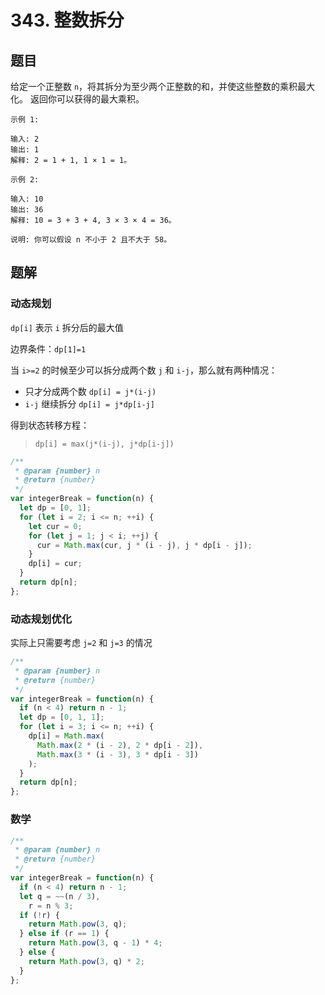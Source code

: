 # 343. 整数拆分

## 题目

给定一个正整数 `n`，将其拆分为至少两个正整数的和，并使这些整数的乘积最大化。 返回你可以获得的最大乘积。

```auto
示例 1:

输入: 2
输出: 1
解释: 2 = 1 + 1, 1 × 1 = 1。

示例 2:

输入: 10
输出: 36
解释: 10 = 3 + 3 + 4, 3 × 3 × 4 = 36。

说明: 你可以假设 n 不小于 2 且不大于 58。
```

## 题解

### 动态规划

`dp[i]` 表示 `i` 拆分后的最大值

边界条件：`dp[1]=1`

当 `i>=2` 的时候至少可以拆分成两个数 `j` 和 `i-j`，那么就有两种情况：

- 只才分成两个数 `dp[i] = j*(i-j)`
- `i-j` 继续拆分 `dp[i] = j*dp[i-j]`

得到状态转移方程：

> `dp[i] = max(j*(i-j), j*dp[i-j])`

```js
/**
 * @param {number} n
 * @return {number}
 */
var integerBreak = function(n) {
  let dp = [0, 1];
  for (let i = 2; i <= n; ++i) {
    let cur = 0;
    for (let j = 1; j < i; ++j) {
      cur = Math.max(cur, j * (i - j), j * dp[i - j]);
    }
    dp[i] = cur;
  }
  return dp[n];
};
```

### 动态规划优化

实际上只需要考虑 `j=2` 和 `j=3` 的情况

```js
/**
 * @param {number} n
 * @return {number}
 */
var integerBreak = function(n) {
  if (n < 4) return n - 1;
  let dp = [0, 1, 1];
  for (let i = 3; i <= n; ++i) {
    dp[i] = Math.max(
      Math.max(2 * (i - 2), 2 * dp[i - 2]),
      Math.max(3 * (i - 3), 3 * dp[i - 3])
    );
  }
  return dp[n];
};
```

### 数学

```js
/**
 * @param {number} n
 * @return {number}
 */
var integerBreak = function(n) {
  if (n < 4) return n - 1;
  let q = ~~(n / 3),
    r = n % 3;
  if (!r) {
    return Math.pow(3, q);
  } else if (r == 1) {
    return Math.pow(3, q - 1) * 4;
  } else {
    return Math.pow(3, q) * 2;
  }
};
```
